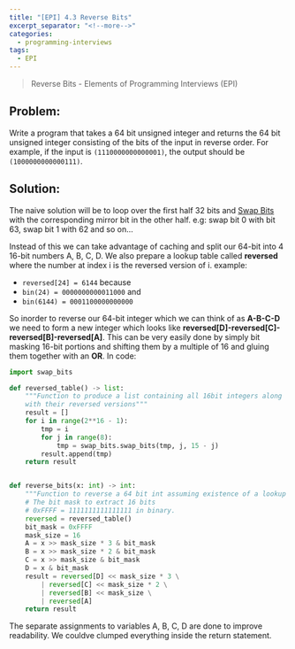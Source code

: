```yaml
---
title: "[EPI] 4.3 Reverse Bits"
excerpt_separator: "<!--more-->"
categories:
  - programming-interviews
tags:
  - EPI 
---
```


> Reverse Bits - Elements of Programming Interviews (EPI) 

<!--more-->

## **Problem**: 
Write a program that takes a 64 bit unsigned integer and returns the 64 bit unsigned integer consisting of the bits of the input in reverse order. For example, if the input is `(1110000000000001)`, the output should be `(1000000000000111)`.

## **Solution**:
The naive solution will be to loop over the first half 32 bits and [Swap Bits](./2020-02-28-epi42.md) with the corresponding mirror bit in the other half. e.g: swap bit 0 with bit 63, swap bit 1 with 62 and so on...

Instead of this we can take advantage of caching and split our 64-bit into 4 16-bit numbers A, B, C, D. We also prepare a lookup table called **reversed** where the number at index i is the reversed version of i. example: 
  - `reversed[24] = 6144` because 
  - `bin(24) = 0000000000011000` and 
  - `bin(6144) = 0001100000000000`

So inorder to reverse our 64-bit integer which we can think of as **A-B-C-D** we need to form a new integer which looks like **reversed[D]-reversed[C]-reversed[B]-reversed[A]**. This can be very easily done by simply bit masking 16-bit portions and shifting them by a multiple of 16 and gluing them together with an **OR**. In code:

```python
import swap_bits

def reversed_table() -> list:
    """Function to produce a list containing all 16bit integers along
    with their reversed versions"""
    result = []
    for i in range(2**16 - 1):
        tmp = i
        for j in range(8):
            tmp = swap_bits.swap_bits(tmp, j, 15 - j)
        result.append(tmp)
    return result


def reverse_bits(x: int) -> int:
    """Function to reverse a 64 bit int assuming existence of a lookup table called reversed"""
    # The bit mask to extract 16 bits
    # 0xFFFF = 1111111111111111 in binary.
    reversed = reversed_table() 
    bit_mask = 0xFFFF
    mask_size = 16
    A = x >> mask_size * 3 & bit_mask
    B = x >> mask_size * 2 & bit_mask
    C = x >> mask_size & bit_mask
    D = x & bit_mask
    result = reversed[D] << mask_size * 3 \
        | reversed[C] << mask_size * 2 \
        | reversed[B] << mask_size \
        | reversed[A]
    return result
```

The separate assignments to variables A, B, C, D are done to improve readability. We couldve clumped everything inside the return statement.
